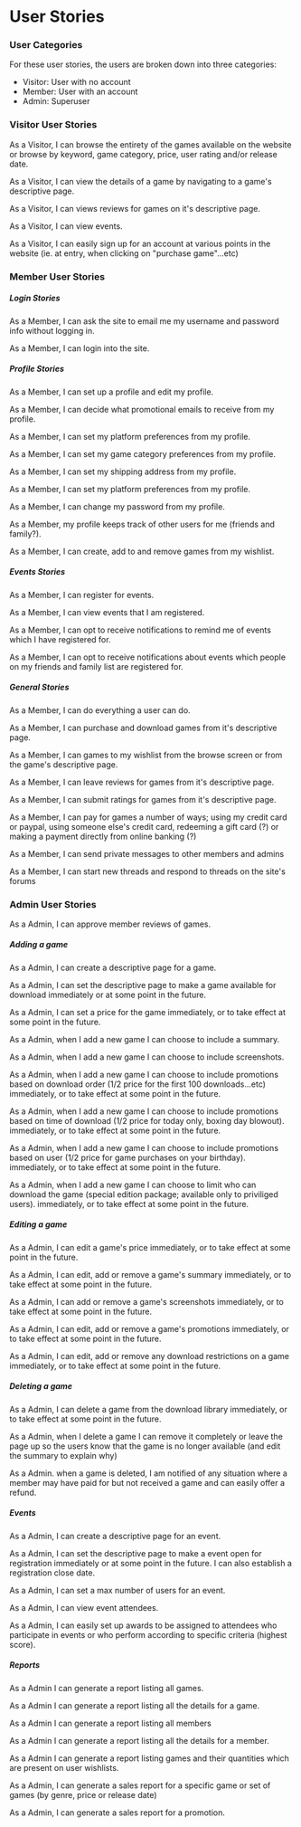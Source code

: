 # User Stories
### User Categories
For these user stories, the users are broken down into three categories:
  - Visitor: User with no account
  - Member: User with an account
  - Admin: Superuser
  
### Visitor User Stories

As a Visitor, I can browse the entirety of the games available on the website or browse by keyword, game category, price, user rating and/or release date.

As a Visitor, I can view the details of a game by navigating to a game's descriptive page.

As a Visitor, I can views reviews for games on it's descriptive page.

As a Visitor, I can view events.

As a Visitor, I can easily sign up for an account at various points in the website (ie. at entry, when clicking on "purchase game"...etc)

### Member User Stories

#####	Login Stories

As a Member, I can ask the site to email me my username and password info without logging in.

As a Member, I can login into the site.


#####	Profile Stories

As a Member, I can set up a profile and edit my profile.

As a Member, I can decide what promotional emails to receive from my profile.

As a Member, I can set my platform preferences from my profile.

As a Member, I can set my game category preferences from my profile.

As a Member, I can set my shipping address from my profile.

As a Member, I can set my platform preferences from my profile.

As a Member, I can change my password from my profile.

As a Member, my profile keeps track of other users for me (friends and family?).

As a Member, I can create, add to and remove games from my wishlist.

#####	Events Stories

As a Member, I can register for events.

As a Member, I can view events that I am registered.

As a Member, I can opt to receive notifications to remind me of events which I have registered for.

As a Member, I can opt to receive notifications about events which people on my friends and family list are registered for.

#####	General Stories

As a Member, I can do everything a user can do.

As a Member, I can purchase and download games from it's descriptive page.

As a Member, I can games to my wishlist from the browse screen or from the game's descriptive page.

As a Member, I can leave reviews for games from it's descriptive page.

As a Member, I can submit ratings for games from it's descriptive page.

As a Member, I can pay for games a number of ways; using my credit card or paypal, using someone else's credit card, redeeming a gift card (?) or making a payment directly from online banking (?)

As a Member, I can send private messages to other members and admins

As a Member, I can start new threads and respond to threads on the site's forums

### Admin User Stories

As a Admin, I can approve member reviews of games.

#####   Adding a game

As a Admin, I can create a descriptive page for a game.

As a Admin, I can set the descriptive page to make a game available for download immediately or at some point in the future. 

As a Admin, I can set a price for the game immediately, or to take effect at some point in the future.

As a Admin, when I add a new game I can choose to include a summary.

As a Admin, when I add a new game I can choose to include screenshots.

As a Admin, when I add a new game I can choose to include promotions based on download order (1/2 price for the first 100 downloads...etc) immediately, or to take effect at some point in the future.

As a Admin, when I add a new game I can choose to include promotions based on time of download (1/2 price for today only, boxing day blowout). immediately, or to take effect at some point in the future.

As a Admin, when I add a new game I can choose to include promotions based on user (1/2 price for game purchases on your birthday). immediately, or to take effect at some point in the future.

As a Admin, when I add a new game I can choose to limit who can download the game (special edition package; available only to priviliged users). immediately, or to take effect at some point in the future.

#####   Editing a game

As a Admin, I can edit a game's price immediately, or to take effect at some point in the future.

As a Admin, I can edit, add or remove a game's summary immediately, or to take effect at some point in the future.

As a Admin, I can add or remove a game's screenshots immediately, or to take effect at some point in the future.

As a Admin, I can edit, add or remove a game's promotions immediately, or to take effect at some point in the future.

As a Admin, I can edit, add or remove any download restrictions on a game immediately, or to take effect at some point in the future.

#####   Deleting a game

As a Admin, I can delete a game from the download library immediately, or to take effect at some point in the future.

As a Admin, when I delete a game I can remove it completely or leave the page up so the users know that the game is no longer available (and edit the summary to explain why)

As a Admin. when a game is deleted, I am notified of any situation where a member may have paid for but not received a game and can easily offer a refund.

#####	Events

As a Admin, I can create a descriptive page for an event.

As a Admin, I can set the descriptive page to make a event open for registration immediately or at some point in the future. I can also establish a registration close date.

As a Admin, I can set a max number of users for an event.

As a Admin, I can view event attendees.

As a Admin, I can easily set up awards to be assigned to attendees who participate in events or who perform according to specific criteria (highest score).

#####	Reports

As a Admin I can generate a report listing all games.

As a Admin I can generate a report listing all the details for a game.

As a Admin I can generate a report listing all members

As a Admin I can generate a report listing all the details for a member.

As a Admin I can generate a report listing games and their quantities which are present on user wishlists.

As a Admin, I can generate a sales report for a specific game or set of games (by genre, price or release date)

As a Admin, I can generate a sales report for a promotion.





















